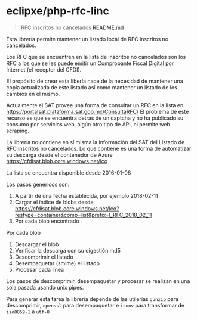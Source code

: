 # eclipxe/php-rfc-linc

> RFC inscritos no cancelados [README.md](README.md)

Esta librería permite mantener un listado local de RFC inscritos no cancelados.

Los RFC que se encuentren en la lista de inscritos no cancelados son los RFC a los que se les puede
emitir un Comprobante Fiscal Digital por Internet (el receptor del CFDI).

El propósito de crear esta libería nace de la necesidad de mantener una copia actualizada de este listado
así como mantener un listado de los cambios en el mismo.

Actualmente el SAT provee una forma de consultar un RFC en la lista en
https://portalsat.plataforma.sat.gob.mx/ConsultaRFC/
El problema de este recurso es que se encuentra detrás de un captcha y no ha publicado su consumo
por servicios web, algún otro tipo de API, ni permite web scraping.

La librería no contiene en sí misma la información del SAT del Listado de RFC inscritos no cancelados.
Lo que contiene es una forma de automatizar su descarga desde el contenedor de Azure
https://cfdisat.blob.core.windows.net/lco

La lista se encuentra disponible desde 2016-01-08

Los pasos genéricos son:

1. A partir de una fecha establecida, por ejemplo 2018-02-11
2. Cargar el índice de blobs desde https://cfdisat.blob.core.windows.net/lco?restype=container&comp=list&prefix=l_RFC_2018_02_11
3. Por cada blob encontrado

Por cada blob

1. Descargar el blob
2. Verificar la descarga con su digestión md5
3. Descomprimir el listado
4. Desempaquetar (smime) el listadp
5. Procesar cada línea

Los pasos de descomprimir, desempaquetar y procesar se realizan en una sola pasada usando unix pipes.

Para generar esta tarea la librería depende de las utilerías `gunzip` para descomprimir,
`openssl` para desempaquetar e `iconv` para transformar de `iso8859-1` a `utf-8`

